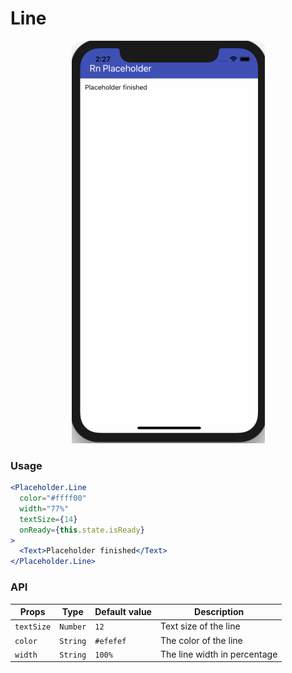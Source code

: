 # Line

<p align="center">
  <img src="./images/line.gif" />
</p>

### Usage

```jsx
<Placeholder.Line
  color="#ffff00"
  width="77%"
  textSize={14}
  onReady={this.state.isReady}
>
  <Text>Placeholder finished</Text>
</Placeholder.Line>
```

### API

| Props      | Type     | Default value | Description                  |
| ---------- | -------- | ------------- | ---------------------------- |
| `textSize` | `Number` | `12`          | Text size of the line        |
| `color`    | `String` | `#efefef`     | The color of the line        |
| `width`    | `String` | `100%`        | The line width in percentage |
